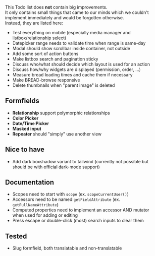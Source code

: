This Todo list does **not** contain big improvements.  
It only contains small things that came to our minds which we couldn't implement immediately and would be forgotten otherwise.  
Instead, they are listed here:

- Test everything on mobile (especially media manager and listbox/relationship select)
- Datepicker range needs to validate time when range is same-day
- Modal should show scrollbar inside container, not outside
- Add some sort of action buttons
- Make listbox search and pagination sticky
- Discuss who/what should decide which layout is used for an action
- Discuss how/why widgets are displayed (permission, order, ...)
- Measure bread loading times and cache them if necessary
- Make BREAD-browse responsive
- Delete thumbnails when "parent image" is deleted

## Formfields
- **Relationship** support polymorphic relationships
- **Color Picker**
- **Date/Time Picker**
- **Masked input**
- **Repeater** should "simply" use another view

## Nice to have
- Add dark boxshadow variant to tailwind (currently not possible but should be with official dark-mode support)

## Documentation
- Scopes need to start with `scope` (ex. `scopeCurrentUser()`)
- Accessors need to be named `getFieldAttribute` (ex. `getFullNameAttribute`)
- Computed properties need to implement an accessor AND mutator when used for adding or editing
- Press escape or double-click (most) search inputs to clear them

## Tested

- Slug formfield, both translatable and non-translatable
